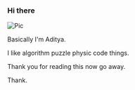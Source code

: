 ### Hi there 


![Pic](https://media.discordapp.net/attachments/518455361808891904/749706944511738058/banner.png?width=1090&height=194)

Basically I'm Aditya. 

I like algorithm puzzle physic code things. 

Thank you for reading this now go away.

Thank.
